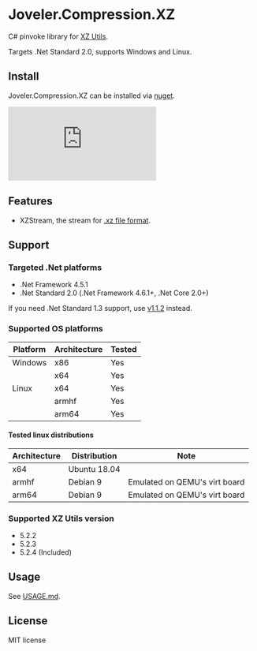 # Joveler.Compression.XZ

C# pinvoke library for [XZ Utils](https://tukaani.org/xz/).

Targets .Net Standard 2.0, supports Windows and Linux.

## Install

Joveler.Compression.XZ can be installed via [nuget](https://www.nuget.org/packages/Joveler.Compression.XZ/).

[![NuGet](https://buildstats.info/nuget/Joveler.Compression.XZ)](https://www.nuget.org/packages/Joveler.Compression.XZ)

## Features

- XZStream, the stream for [.xz file format](https://tukaani.org/xz/xz-file-format.txt).

## Support

### Targeted .Net platforms

- .Net Framework 4.5.1
- .Net Standard 2.0 (.Net Framework 4.6.1+, .Net Core 2.0+)

If you need .Net Standard 1.3 support, use [v1.1.2](https://www.nuget.org/packages/Joveler.Compression.XZ/1.1.2) instead.

### Supported OS platforms

| Platform | Architecture  | Tested |
|----------|---------------|--------|
| Windows  | x86           | Yes    |
|          | x64           | Yes    |
| Linux    | x64           | Yes    |
|          | armhf         | Yes    |
|          | arm64         | Yes    |

#### Tested linux distributions

| Architecture  | Distribution | Note |
|---------------|--------------|------|
| x64           | Ubuntu 18.04 |      |
| armhf         | Debian 9     | Emulated on QEMU's virt board |
| arm64         | Debian 9     | Emulated on QEMU's virt board |

### Supported XZ Utils version

- 5.2.2
- 5.2.3
- 5.2.4 (Included)

## Usage

See [USAGE.md](./USAGE.md).

## License

MIT license
